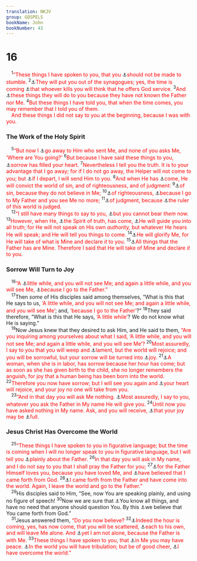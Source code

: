 ```yaml
---
translation: NKJV
group: GOSPELS
bookName: John 
bookNumber: 43
---
```


<div class="title"><h1>16</h1></div>
<span class="verse gi_16_1"> <sup>1</sup><font color="red">“These things I have spoken to you, that you </font><a data-toggle="tooltip" data-placement="bottom" title="Matt. 11:6">⚓</a><font color="red">should not be made to stumble.</font></span>
<span class="verse gi_16_2"><sup>2</sup><a data-toggle="tooltip" data-placement="bottom" title="John 9:22">⚓</a><font color="red">They will put you out of the synagogues; yes, the time is coming </font><a data-toggle="tooltip" data-placement="bottom" title="Acts 8:1">⚓</a><font color="red">that whoever kills you will think that he offers God service.</font></span>
<span class="verse gi_16_3"><sup>3</sup><font color="red">And </font><a data-toggle="tooltip" data-placement="bottom" title="John 8:19; 15:21; Acts 13:27; Rom. 10:2">⚓</a><font color="red">these things they will do to you because they have not known the Father nor Me.</font></span>
<span class="verse gi_16_4"><sup>4</sup><font color="red">But these things I have told you, that when the time comes, you may remember that I told you of them.</font><br/> <font color="red">And these things I did not say to you at the beginning, because I was with you.</font><br/></span>
<div class="title"><h3>The Work of the Holy Spirit</h3></div>
<span class="verse gi_16_5"> <sup>5</sup><font color="red">“But now I </font><a data-toggle="tooltip" data-placement="bottom" title="John 7:33; 13:33; 14:28; 17:11">⚓</a><font color="red">go away to Him who sent Me, and none of you asks Me, ‘Where are You going?’</font></span>
<span class="verse gi_16_6"><sup>6</sup><font color="red">But because I have said these things to you, </font><a data-toggle="tooltip" data-placement="bottom" title="Matt. 17:23; (John 16:20, 22)">⚓</a><font color="red">sorrow has filled your heart.</font></span>
<span class="verse gi_16_7"><sup>7</sup><font color="red">Nevertheless I tell you the truth. It is to your advantage that I go away; for if I do not go away, the Helper will not come to you; but </font><a data-toggle="tooltip" data-placement="bottom" title="Acts 2:33">⚓</a><font color="red">if I depart, I will send Him to you.</font></span>
<span class="verse gi_16_8"><sup>8</sup><font color="red">And when He has </font><a data-toggle="tooltip" data-placement="bottom" title="Acts 1:8; 2:1–4, 37">⚓</a><font color="red">come, He will convict the world of sin, and of righteousness, and of judgment:</font></span>
<span class="verse gi_16_9"><sup>9</sup><a data-toggle="tooltip" data-placement="bottom" title="Acts 2:22">⚓</a><font color="red">of sin, because they do not believe in Me;</font></span>
<span class="verse gi_16_10"><sup>10</sup><a data-toggle="tooltip" data-placement="bottom" title="Acts 2:32">⚓</a><font color="red">of righteousness, </font><a data-toggle="tooltip" data-placement="bottom" title="John 5:32">⚓</a><font color="red">because I go to My Father and you see Me no more;</font></span>
<span class="verse gi_16_11"><sup>11</sup><a data-toggle="tooltip" data-placement="bottom" title="Acts 26:18">⚓</a><font color="red">of judgment, because </font><a data-toggle="tooltip" data-placement="bottom" title="(Luke 10:18)">⚓</a><font color="red">the ruler of this world is judged.</font><br/></span>
<span class="verse gi_16_12"> <sup>12</sup><font color="red">“I still have many things to say to you, </font><a data-toggle="tooltip" data-placement="bottom" title="Mark 4:33">⚓</a><font color="red">but you cannot bear <i>them</i> now.</font></span>
<span class="verse gi_16_13"><sup>13</sup><font color="red">However, when He, </font><a data-toggle="tooltip" data-placement="bottom" title="(John 14:17)">⚓</a><font color="red">the Spirit of truth, has come, </font><a data-toggle="tooltip" data-placement="bottom" title="John 14:26; Acts 11:28; Rev. 1:19">⚓</a><font color="red">He will guide you into all truth; for He will not speak on His own <i>authority,</i> but whatever He hears He will speak; and He will tell you things to come.</font></span>
<span class="verse gi_16_14"><sup>14</sup><a data-toggle="tooltip" data-placement="bottom" title="John 15:26">⚓</a><font color="red">He will glorify Me, for He will take of what is Mine and declare <i>it</i> to you.</font></span>
<span class="verse gi_16_15"><sup>15</sup><a data-toggle="tooltip" data-placement="bottom" title="Matt. 11:27; John 3:35">⚓</a><font color="red">All things that the Father has are Mine. Therefore I said that He will take of Mine and declare <i>it</i> to you.</font><br/></span>
<div class="title"><h3>Sorrow Will Turn to Joy</h3></div>
<span class="verse gi_16_16"> <sup>16</sup><font color="red">“A </font><a data-toggle="tooltip" data-placement="bottom" title="John 7:33; 12:35; 13:33; 14:19; 19:40–42; 20:19">⚓</a><font color="red">little while, and you will not see Me; and again a little while, and you will see Me, </font><a data-toggle="tooltip" data-placement="bottom" title="John 13:3">⚓</a><font color="red">because I go to the Father.”</font><br/></span>
<span class="verse gi_16_17"> <sup>17</sup>Then <i>some</i> of His disciples said among themselves, “What is this that He says to us, <font color="red">‘A little while, and you will not see Me; and again a little while, and you will see Me’</font>; and, <font color="red">‘because I go to the Father’</font>?” </span>
<span class="verse gi_16_18"><sup>18</sup>They said therefore, “What is this that He says, <font color="red">‘A little while’</font>? We do not know what He is saying.”<br/></span>
<span class="verse gi_16_19"> <sup>19</sup>Now Jesus knew that they desired to ask Him, and He said to them, <font color="red">“Are you inquiring among yourselves about what I said, ‘A little while, and you will not see Me; and again a little while, and you will see Me’?</font></span>
<span class="verse gi_16_20"><sup>20</sup><font color="red">Most assuredly, I say to you that you will weep and </font><a data-toggle="tooltip" data-placement="bottom" title="Mark 16:10; Luke 23:48; 24:17">⚓</a><font color="red">lament, but the world will rejoice; and you will be sorrowful, but your sorrow will be turned into </font><a data-toggle="tooltip" data-placement="bottom" title="Luke 24:32, 41">⚓</a><font color="red">joy.</font></span>
<span class="verse gi_16_21"><sup>21</sup><a data-toggle="tooltip" data-placement="bottom" title="Gen. 3:16; Is. 13:8; 26:17; 42:14; 1 Thess. 5:3">⚓</a><font color="red">A woman, when she is in labor, has sorrow because her hour has come; but as soon as she has given birth to the child, she no longer remembers the anguish, for joy that a human being has been born into the world.</font></span>
<span class="verse gi_16_22"><sup>22</sup><font color="red">Therefore you now have sorrow; but I will see you again and </font><a data-toggle="tooltip" data-placement="bottom" title="Luke 24:41; John 14:1, 27; 20:20; Acts 2:46; 13:52; 1 Pet. 1:8">⚓</a><font color="red">your heart will rejoice, and your joy no one will take from you.</font><br/></span>
<span class="verse gi_16_23"> <sup>23</sup><font color="red">“And in that day you will ask Me nothing. </font><a data-toggle="tooltip" data-placement="bottom" title="Matt. 7:7; (John 14:13; 15:16)">⚓</a><font color="red">Most assuredly, I say to you, whatever you ask the Father in My name He will give you.</font></span>
<span class="verse gi_16_24"><sup>24</sup><font color="red">Until now you have asked nothing in My name. Ask, and you will receive, </font><a data-toggle="tooltip" data-placement="bottom" title="John 17:13">⚓</a><font color="red">that your joy may be </font><a data-toggle="tooltip" data-placement="bottom" title="John 15:11">⚓</a><font color="red">full.</font><br/></span>
<div class="title"><h3>Jesus Christ Has Overcome the World</h3></div>
<span class="verse gi_16_25"> <sup>25</sup><font color="red">“These things I have spoken to you in figurative language; but the time is coming when I will no longer speak to you in figurative language, but I will tell you </font><a data-toggle="tooltip" data-placement="bottom" title="John 7:13">⚓</a><font color="red">plainly about the Father.</font></span>
<span class="verse gi_16_26"><sup>26</sup><font color="red">In that day you will ask in My name, and I do not say to you that I shall pray the Father for you;</font></span>
<span class="verse gi_16_27"><sup>27</sup><a data-toggle="tooltip" data-placement="bottom" title="(John 14:21, 23)">⚓</a><font color="red">for the Father Himself loves you, because you have loved Me, and </font><a data-toggle="tooltip" data-placement="bottom" title="John 3:13">⚓</a><font color="red">have believed that I came forth from God.</font></span>
<span class="verse gi_16_28"><sup>28</sup><a data-toggle="tooltip" data-placement="bottom" title="John 13:1, 3; 16:5, 10, 17">⚓</a><font color="red">I came forth from the Father and have come into the world. Again, I leave the world and go to the Father.”</font><br/></span>
<span class="verse gi_16_29"> <sup>29</sup>His disciples said to Him, “See, now You are speaking plainly, and using no figure of speech! </span>
<span class="verse gi_16_30"><sup>30</sup>Now we are sure that <a data-toggle="tooltip" data-placement="bottom" title="John 21:17">⚓</a>You know all things, and have no need that anyone should question You. By this <a data-toggle="tooltip" data-placement="bottom" title="John 17:8">⚓</a>we believe that You came forth from God.”<br/></span>
<span class="verse gi_16_31"> <sup>31</sup>Jesus answered them, <font color="red">“Do you now believe?</font></span>
<span class="verse gi_16_32"><sup>32</sup><a data-toggle="tooltip" data-placement="bottom" title="Zech. 13:7; Matt. 26:31, 56; Mark 14:27, 50; Acts 8:1">⚓</a><font color="red">Indeed the hour is coming, yes, has now come, that you will be scattered, </font><a data-toggle="tooltip" data-placement="bottom" title="John 20:10">⚓</a><font color="red">each to his own, and will leave Me alone. And </font><a data-toggle="tooltip" data-placement="bottom" title="John 8:29">⚓</a><font color="red">yet I am not alone, because the Father is with Me.</font></span>
<span class="verse gi_16_33"><sup>33</sup><font color="red">These things I have spoken to you, that </font><a data-toggle="tooltip" data-placement="bottom" title="(Is. 9:6; Rom. 5:1; Eph. 2:14)">⚓</a><font color="red">in Me you may have peace. </font><a data-toggle="tooltip" data-placement="bottom" title="2 Tim. 3:12">⚓</a><font color="red">In the world you will have tribulation; but be of good cheer, </font><a data-toggle="tooltip" data-placement="bottom" title="Rom. 8:37; (1 John 4:4)">⚓</a><font color="red">I have overcome the world.”</font><br/></span>
